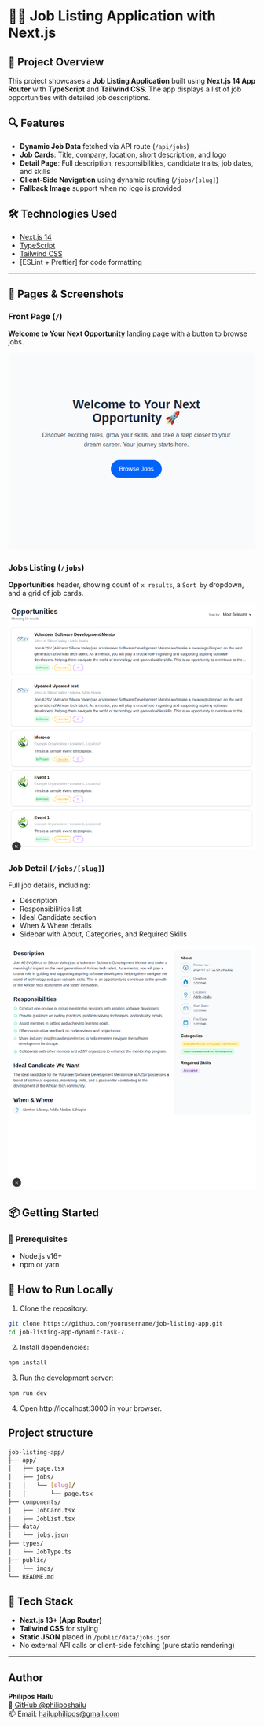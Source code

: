 # 🧑‍💼 Job Listing Application with Next.js

## 🚀 Project Overview

This project showcases a **Job Listing Application** built using **Next.js 14 App Router** with **TypeScript** and **Tailwind CSS**. The app displays a list of job opportunities with detailed job descriptions.

## 🔍 Features

- **Dynamic Job Data** fetched via API route (`/api/jobs`)
- **Job Cards**: Title, company, location, short description, and logo
- **Detail Page**: Full description, responsibilities, candidate traits, job dates, and skills
- **Client-Side Navigation** using dynamic routing (`/jobs/[slug]`)
- **Fallback Image** support when no logo is provided

## 🛠️ Technologies Used

- [Next.js 14](https://nextjs.org/)
- [TypeScript](https://www.typescriptlang.org/)
- [Tailwind CSS](https://tailwindcss.com/)
- [ESLint + Prettier] for code formatting

---

## 🧭 Pages & Screenshots

### Front Page (`/`)

**Welcome to Your Next Opportunity** landing page with a button to browse jobs.

![Home Page Screenshot](./public/imgs/homePage1.png)

### Jobs Listing (`/jobs`)

**Opportunities** header, showing count of `x results`, a `Sort by` dropdown, and a grid of job cards.

![Jobs Listing Screenshot](./public/imgs/jobListT7_1.png)

### Job Detail (`/jobs/[slug]`)

Full job details, including:

- Description
- Responsibilities list
- Ideal Candidate section
- When & Where details
- Sidebar with About, Categories, and Required Skills

![Job Detail Screenshot](./public/imgs/jobDetailT7_2.png)

## 📦 Getting Started

### 🔧 Prerequisites

- Node.js v16+
- npm or yarn

## 🚀 How to Run Locally

1. Clone the repository:

```bash
git clone https://github.com/yourusername/job-listing-app.git
cd job-listing-app-dynamic-task-7
```

2. Install dependencies:

```bash
npm install
```

3. Run the development server:

```bash
npm run dev
```

4. Open http://localhost:3000 in your browser.

## Project structure

```bash
job-listing-app/
├── app/
│   ├── page.tsx
│   ├── jobs/
│   │   └── [slug]/
│   │       └── page.tsx
├── components/
│   ├── JobCard.tsx
│   ├── JobList.tsx
├── data/
│   └── jobs.json
├── types/
│   └── JobType.ts
├── public/
│   └── imgs/
└── README.md
```

## 🔧 Tech Stack

- **Next.js 13+ (App Router)**
- **Tailwind CSS** for styling
- **Static JSON** placed in `/public/data/jobs.json`
- No external API calls or client-side fetching (pure static rendering)

---

## Author

**Philipos Hailu**  
🔗 [GitHub @philiposhailu](https://github.com/philiposhailu)  
📫 Email: hailuphilipos@gmail.com
